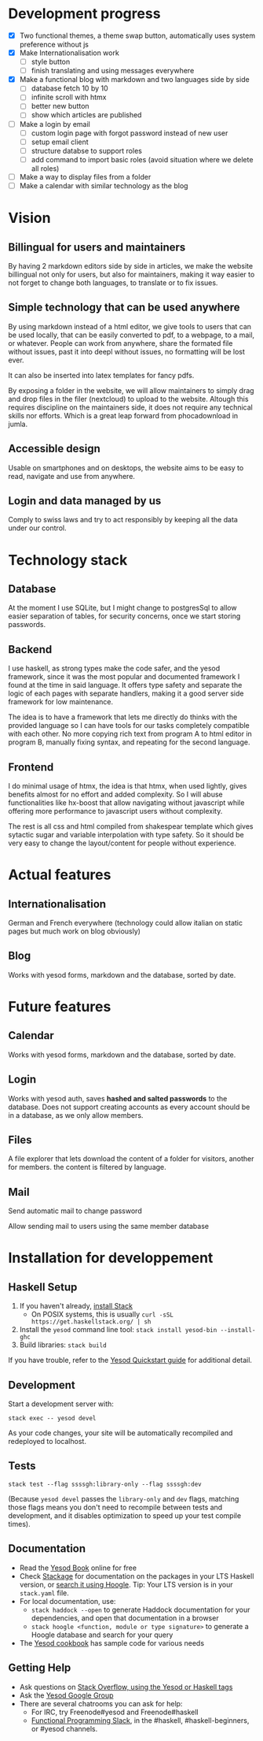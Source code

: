 # Development progress
- [x] Two functional themes, a theme swap button, automatically uses system preference without js
- [x] Make Internationalisation work
	- [ ] style button
 	- [ ] finish translating and using messages everywhere  
- [x] Make a functional blog with markdown and two languages side by side
	- [ ] database fetch 10 by 10
 	- [ ] infinite scroll with htmx
  	- [ ] better new button
  	- [ ] show which articles are published
- [ ] Make a login by email
	- [ ] custom login page with forgot password instead of new user
 	- [ ] setup email client
  	- [ ] structure databse to support roles
  	- [ ] add command to import basic roles (avoid situation where we delete all roles)
- [ ] Make a way to display files from a folder
- [ ] Make a calendar with similar technology as the blog

# Vision

## Billingual for users and maintainers

By having 2 markdown editors side by side in articles, we make the website billingual not only for users, but also for maintainers, making it way easier to not forget to change both languages, to translate or to fix issues.

## Simple technology that can be used anywhere

By using markdown instead of a html editor, we give tools to users that can be used locally, that can be easily converted to pdf, to a webpage, to a mail, or whatever. People can work from anywhere, share the formated file without issues, past it into deepl without issues, no formatting will be lost ever.

It can also be inserted into latex templates for fancy pdfs.

By exposing a folder in the website, we will allow maintainers to simply drag and drop files in the filer (nextcloud) to upload to the website. Altough this requires discipline on the maintainers side, it does not require any technical skills nor efforts. Which is a great leap forward from phocadownload in jumla.

## Accessible design

Usable on smartphones and on desktops, the website aims to be easy to read, navigate and use from anywhere.

## Login and data managed by us

Comply to swiss laws and try to act responsibly by keeping all the data under our control.

# Technology stack

## Database

At the moment I use SQLite, but I might change to postgresSql to allow easier separation of tables, for security concerns, once we start storing passwords.
## Backend

I use haskell, as strong types make the code safer, and the yesod framework, since it was the most popular and documented framework I found at the time in said language.
It offers type safety and separate the logic of each pages with separate handlers, making it a good server side framework for low maintenance.

The idea is to have a framework that lets me directly do thinks with the provided language so I can have tools for our tasks completely compatible with each other. No more copying rich text from program A to html editor in program B, manually fixing syntax, and repeating for the second language.

## Frontend

I do minimal usage of htmx, the idea is that htmx, when used lightly, gives benefits almost for no effort and added complexity. So I will abuse functionalities like hx-boost that allow navigating without javascript while offering more performance to javascript users without complexity.

The rest is all css and html compiled from shakespear template which gives sytactic sugar and variable interpolation with type safety. So it should be very easy to change the layout/content for people without experience.

# Actual features

## Internationalisation

German and French everywhere (technology could allow italian on static pages but much work on blog obviously)

## Blog

Works with yesod forms, markdown and the database, sorted by date.

# Future features

## Calendar

Works with yesod forms, markdown and the database, sorted by date.

## Login

Works with yesod auth, saves **hashed and salted passwords** to the database.
Does not support creating accounts as every account should be in a database, as we only allow members.

## Files

A file explorer that lets download the content of a folder for visitors, another for members.
the content is filtered by language.

## Mail

Send automatic mail to change password

Allow sending mail to users using the same member database 

# Installation for developpement

## Haskell Setup

1. If you haven't already, [install Stack](https://haskell-lang.org/get-started)
	* On POSIX systems, this is usually `curl -sSL https://get.haskellstack.org/ | sh`
2. Install the `yesod` command line tool: `stack install yesod-bin --install-ghc`
3. Build libraries: `stack build`

If you have trouble, refer to the [Yesod Quickstart guide](https://www.yesodweb.com/page/quickstart) for additional detail.

## Development

Start a development server with:

```
stack exec -- yesod devel
```

As your code changes, your site will be automatically recompiled and redeployed to localhost.

## Tests

```
stack test --flag ssssgh:library-only --flag ssssgh:dev
```

(Because `yesod devel` passes the `library-only` and `dev` flags, matching those flags means you don't need to recompile between tests and development, and it disables optimization to speed up your test compile times).

## Documentation

* Read the [Yesod Book](https://www.yesodweb.com/book) online for free
* Check [Stackage](http://stackage.org/) for documentation on the packages in your LTS Haskell version, or [search it using Hoogle](https://www.stackage.org/lts/hoogle?q=). Tip: Your LTS version is in your `stack.yaml` file.
* For local documentation, use:
	* `stack haddock --open` to generate Haddock documentation for your dependencies, and open that documentation in a browser
	* `stack hoogle <function, module or type signature>` to generate a Hoogle database and search for your query
* The [Yesod cookbook](https://github.com/yesodweb/yesod-cookbook) has sample code for various needs

## Getting Help

* Ask questions on [Stack Overflow, using the Yesod or Haskell tags](https://stackoverflow.com/questions/tagged/yesod+haskell)
* Ask the [Yesod Google Group](https://groups.google.com/forum/#!forum/yesodweb)
* There are several chatrooms you can ask for help:
	* For IRC, try Freenode#yesod and Freenode#haskell
	* [Functional Programming Slack](https://fpchat-invite.herokuapp.com/), in the #haskell, #haskell-beginners, or #yesod channels.
